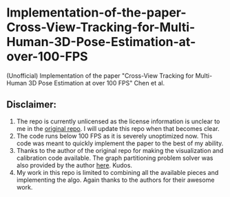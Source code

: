 # Implementation-of-the-paper-Cross-View-Tracking-for-Multi-Human-3D-Pose-Estimation-at-over-100-FPS
(Unofficial) Implementation of the paper "Cross-View Tracking for Multi-Human 3D Pose Estimation at over 100 FPS" Chen et al.

## Disclaimer: 
1. The repo is currently unlicensed as the license information is unclear to me in the [original repo](https://github.com/longcw/crossview_3d_pose_tracking/tree/master). I will update this repo when that becomes clear.
2. The code runs below 100 FPS as it is severely unoptimized now. This code was meant to quickly implement the paper to the best of my ability. 
3. Thanks to the author of the original repo for making the visualization and calibration code available. The graph partitioning problem solver was also provided by the author [here](https://gist.github.com/longcw/654a86ffe11122079040a7615c99a627#file-bip_solver-py-L9). Kudos.
4. My work in this repo is limited to combining all the available pieces and implementing the algo. Again thanks to the authors for their awesome work. 
